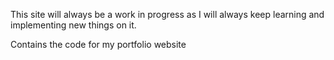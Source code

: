 This site will always be a work in progress as I will always keep learning and implementing new things on it.

Contains the code for my portfolio website
